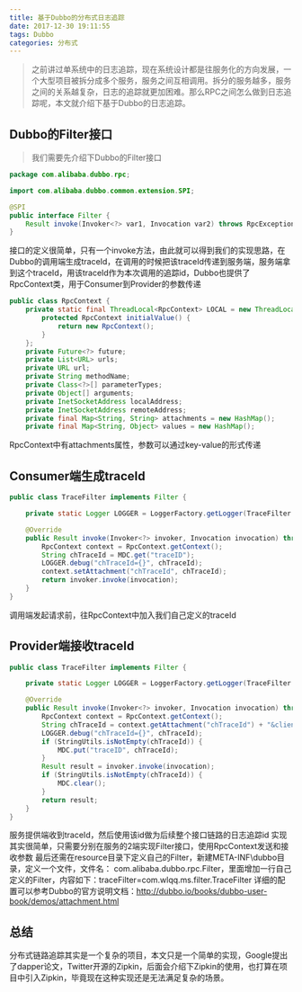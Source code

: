 ```yaml
---
title: 基于Dubbo的分布式日志追踪
date: 2017-12-30 19:11:55
tags: Dubbo
categories: 分布式
---
```





> 之前讲过单系统中的日志追踪，现在系统设计都是往服务化的方向发展，一个大型项目被拆分成多个服务，服务之间互相调用。拆分的服务越多，服务之间的关系越复杂，日志的追踪就更加困难。那么RPC之间怎么做到日志追踪呢，本文就介绍下基于Dubbo的日志追踪。
<!-- more -->
Dubbo的Filter接口
---
> 我们需要先介绍下Dubbo的Filter接口
```java
package com.alibaba.dubbo.rpc;

import com.alibaba.dubbo.common.extension.SPI;

@SPI
public interface Filter {
    Result invoke(Invoker<?> var1, Invocation var2) throws RpcException;
}

```
接口的定义很简单，只有一个invoke方法，由此就可以得到我们的实现思路，在Dubbo的调用端生成traceId，在调用的时候把该traceId传递到服务端，服务端拿到这个traceId，用该traceId作为本次调用的追踪id，Dubbo也提供了RpcContext类，用于Consumer到Provider的参数传递
```java
public class RpcContext {
    private static final ThreadLocal<RpcContext> LOCAL = new ThreadLocal<RpcContext>() {
        protected RpcContext initialValue() {
            return new RpcContext();
        }
    };
    private Future<?> future;
    private List<URL> urls;
    private URL url;
    private String methodName;
    private Class<?>[] parameterTypes;
    private Object[] arguments;
    private InetSocketAddress localAddress;
    private InetSocketAddress remoteAddress;
    private final Map<String, String> attachments = new HashMap();
    private final Map<String, Object> values = new HashMap();
```
RpcContext中有attachments属性，参数可以通过key-value的形式传递

Consumer端生成traceId
---
```java
public class TraceFilter implements Filter {

    private static Logger LOGGER = LoggerFactory.getLogger(TraceFilter.class);

    @Override
    public Result invoke(Invoker<?> invoker, Invocation invocation) throws RpcException {
        RpcContext context = RpcContext.getContext();
        String chTraceId = MDC.get("traceID");
        LOGGER.debug("chTraceId={}", chTraceId);
        context.setAttachment("chTraceId", chTraceId);
        return invoker.invoke(invocation);
    }
}

```
调用端发起请求前，往RpcContext中加入我们自己定义的traceId

Provider端接收traceId
---
```java
public class TraceFilter implements Filter {

    private static Logger LOGGER = LoggerFactory.getLogger(TraceFilter.class);

    @Override
    public Result invoke(Invoker<?> invoker, Invocation invocation) throws RpcException {
        RpcContext context = RpcContext.getContext();
        String chTraceId = context.getAttachment("chTraceId") + "&client=" + context.getRemoteAddressString();
        LOGGER.debug("chTraceId={}", chTraceId);
        if (StringUtils.isNotEmpty(chTraceId)) {
            MDC.put("traceID", chTraceId);
        }
        Result result = invoker.invoke(invocation);
        if (StringUtils.isNotEmpty(chTraceId)) {
            MDC.clear();
        }
        return result;
    }
}
```
服务提供端收到traceId，然后使用该id做为后续整个接口链路的日志追踪id
实现其实很简单，只需要分别在服务的2端实现Filter接口，使用RpcContext发送和接收参数
最后还需在resource目录下定义自己的Filter，新建META-INF\dubbo目录，定义一个文件，文件名：
com.alibaba.dubbo.rpc.Filter，里面增加一行自己定义的Filter，内容如下：traceFilter=com.wlqq.ms.filter.TraceFilter
详细的配置可以参考Dubbo的官方说明文档：http://dubbo.io/books/dubbo-user-book/demos/attachment.html 

总结
---
分布式链路追踪其实是一个复杂的项目，本文只是一个简单的实现，Google提出了dapper论文，Twitter开源的Zipkin，后面会介绍下Zipkin的使用，也打算在项目中引入Zipkin，毕竟现在这种实现还是无法满足复杂的场景。
